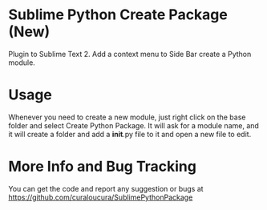Sublime Python Create Package (New)
========================

Plugin to Sublime Text 2.
Add a context menu to Side Bar create a Python module.


Usage
================

Whenever you need to create a new module, just right click on the base folder and  select Create Python Package. It will ask for a module name, and it will create a folder and add a __init__.py file to it and open a new file to edit.


More Info and Bug Tracking
======================

You can get the code and report any suggestion or bugs at 
https://github.com/curaloucura/SublimePythonPackage 

